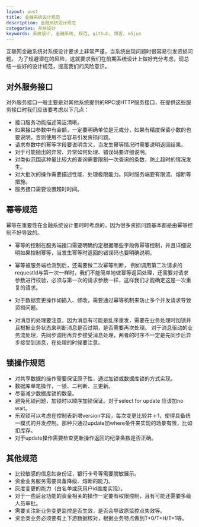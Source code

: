 ```yaml
---
layout: post
title: 金融系统设计规范
description: 金融系统设计规范
categories: 系统设计
keywords: 系统设计, 金融系统, 规范, github, 博客, m5jun
---
```


互联网金融系统对系统设计要求上非常严谨，当系统出现问题时很容易引发资损问题。
为了规避潜在的风险，这就要求我们在前期系统设计上做好充分考虑，现总结一些好的设计规范，提高我们的风险意识。


## 对外服务接口
对外服务接口一般主要是对其他系统提供的RPC或HTTP服务接口，在提供这些服务接口时我们应该要考虑以下几点：
* 接口服务功能描述简洁清晰。
* 如果接口参数中有金额，一定要明确单位是元或分，如果有精度保留小数的也要说明，否则使用不当容易引发资损问题。
* 请求参数中的幂等字段要说明含义，当发生幂等情况时需要说明返回结果。
* 对于可能抛出的异常、异常如何处理、错误码要详细说明。
* 对类似范围这种量比较大的查询需要限制一次查询的条数，防止超时的情况发生。
* 对大批次的操作需要描述性能、处理极限能力。同时服务端要有限流、熔断等措施。
* 服务接口需要设置超时时间。


## 幂等规范
幂等在重要性在金融系统设计要时时考虑的，因为很多资损问题基本都是由幂等控制不好导致的。

* 幂等的控制在服务端接口需要明确约定根据哪些字段做幂等控制，并且详细说明如果控制幂等，当发生幂等时返回的错误码也要明确说明。

* 幂等被服务端检测到后，还需要做二次幂等判断，
例如调用第二次请求的requestId与第一次一样时，我们不能简单地做幂等返回处理，还需要对请求参数进行校验，必须与第一次的请求参数一样，这样我们才能确定这是一次重复的请求。

* 对于数据变更操作如插入、修改，需要通过幂等机制来防止多个并发请求导致资损问题。

* 对消息的处理要注意，因为消息有可能是乱序重发，需要在业务处理时加锁并且根据业务状态来判断消息是否过期，是否需要再次处理。
对于消息驱动的业务流处理，先同步调用再异步接受消息处理，两者的时序不一定是先同步后异步接受到消息，在处理的时候要注意。

## 锁操作规范
* 对共享数据的操作需要保证原子性，通过加锁或数据库锁的方式实现。
* 数据库单笔操作，一锁、二判断、三更新。
* 尽量减少数据库锁的数量。
* 避免死锁问题，加锁时以顺序加锁保证。对于select for update 应该加no wait。
* 乐观锁可以考虑在控制表新增version字段，每次变更比较并＋1，使得具备统一模式的并发控制。那种只通过update加where条件来实现的场景有限，比如扣库存。
* 对于update操作需要检查更新操作返回的纪录条数是否正确。

## 其他规范
* 比较敏感的信息如身份证，银行卡号等需要脱敏展示。
* 资金业务服务需要具备降级、熔断的能力。
* 灰度变更的能力（白名单或灰用户id维度实现）。
* 对于一些后台功能的资金相关的操作一定要有权限控制，且有可能还需要多级人员审批。
* 需要关注新业务变更监控是否生效，是否会导致原监控点失效等。
* 资金类业务必须要有上下游数据核对，根据业务特点做到T+0/T+H/T+1等。

